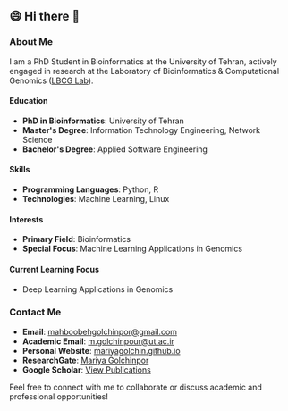 ## 😄 Hi there 👋

### About Me
I am a PhD Student in Bioinformatics at the University of Tehran, actively engaged in research at the Laboratory of Bioinformatics & Computational Genomics ([LBCG Lab](https://lbcg.ut.ac.ir/)).

#### Education
- **PhD in Bioinformatics**: University of Tehran
- **Master's Degree**: Information Technology Engineering, Network Science
- **Bachelor's Degree**: Applied Software Engineering

#### Skills
- **Programming Languages**: Python, R
- **Technologies**: Machine Learning, Linux

#### Interests
- **Primary Field**: Bioinformatics
- **Special Focus**: Machine Learning Applications in Genomics

#### Current Learning Focus
- Deep Learning Applications in Genomics

### Contact Me
- **Email**: mahboobehgolchinpor@gmail.com
- **Academic Email**: [m.golchinpour@ut.ac.ir](mailto:m.golchinpour@ut.ac.ir)
- **Personal Website**: [mariyagolchin.github.io](https://mariyagolchin.github.io/)
- **ResearchGate**: [Mariya Golchinpor](https://www.researchgate.net/profile/Mariya-Golchinpor)
- **Google Scholar**: [View Publications](https://scholar.google.com/citations?view_op=list_works&hl=en&hl=en&user=5tABF_IAAAAJ)

<!--
**mariyagolchin/mariyagolchin** is a ✨ _special_ ✨ repository because its `README.md` (this file) appears on your GitHub profile.

You can use markdown to make your profile look more dynamic. Here are some markdown elements you might consider adding:
- Images or GIFs
- Bullet points
- Bold and italic text
- Links to projects or code snippets
-->

Feel free to connect with me to collaborate or discuss academic and professional opportunities!
